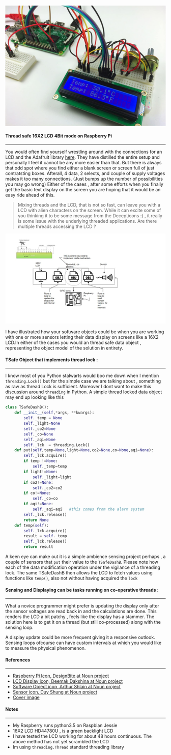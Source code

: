 ![cover](Raspberry-Pi-LCD-Set-Up-and-Programming-in-Python-Temperature-Sensor-Output-to-LCD-1.jpg)

#### Thread safe 16X2 LCD 4Bit mode on Raspberry Pi
----

You would often find yourself wrestling around with the connections for an LCD and the Adafruit library [here](https://github.com/adafruit/Adafruit_Python_CharLCD). They have distilled the entire setup and personally I feel it cannot be any more easier than that. But there is always that odd spot where you find either a blank screen or screen full of just contratsting boxes. Afterall, 4 data, 2 selects, and couple of supply voltages makes it too many connections. (Just bumps up the number of possibilities you may go wrong) Either of the cases , after some efforts when you finally get the basic text display on the screen you are hoping that it would be an easy ride ahead of this.

> Mixing threads and the LCD, that is not so fast, can leave you with a LCD with alien characters on the screen. While it can excite some of you thinking it to be some message from the Decepticons :) , it really is some issue with the underlying threaded applications. Are there multiple threads accessing the LCD ?

![Illustrating Tsafe LED](tsafeled.jpg)

I have illustrated how your software objects could be when you are working with one or more sensors letting their data display on screens like a 16X2 LCD.In either of the cases you would an thread safe data object , representing the object model of the solution in entirety. 

#### TSafe Object that implements thread lock :
----

I know most of you Python stalwarts would boo me down when I mention `threading.Lock()` but for the simple case we are talking about , something as raw as thread Lock is sufficient. Moreover I dont want to make this discussion around `threading` in Python. A simple thread locked data object may end up looking like this

```python
class TSafeDashB():
    def __init__(self,*args, **kwargs):
        self._temp = None
        self._light=None
        self._co2=None
        self._co=None
        self._aqi=None
        self._lck  = threading.Lock()
    def put(self,temp=None,light=None,co2=None,co=None,aqi=None):
        self._lck.acquire()
        if temp !=None:
            self._temp=temp
        if light!=None:
            self._light=light
        if co2!=None:
            self._co2=co2
        if co!=None:
            self._co=co
        if aqi!=None:
            self._aqi=aqi   #this comes from the alarm system
        self._lck.release()
        return None
    def temp(self):
        self._lck.acquire()
        result = self._temp
        self._lck.release()
        return result
```

A keen eye can make out it is a simple ambience sensing project perhaps , a couple of sensors that `put` their value to the `TSafeDashB`. Please note how each of the data modification operation under the vigilance of a threading lock. The same TSafeDashB then allows the LCD to fetch values using functions like `temp()`, also not without having acquired the `lock`

#### Sensing and Displaying can be tasks running on co-operative threads :
----

What a novice programmer might prefer is updating the display only after the sensor voltages are read back in and the calculations are done. This renders the LCD a bit patchy , feels like the display has a stammer. The solution here is to get it on a thread (but still co-processed) along with the sensing loop. 

A display update could be more frequent giving it a responsive outlook. Sensing loops ofcourse can have custom intervals at which you would like to measure the physical phenomenon.


#### References
---

- [Raspberry Pi Icon, DesignBite at Noun project](https://thenounproject.com/)
- [LCD Display icon, Deemak Dakshina at Noun project](https://thenounproject.com/)
- [Software Object icon, Arthur Shlain at Noun project](https://thenounproject.com/)
- [Sensor icon, Duy Shung at Noun project](https://thenounproject.com/)
- [Cover image](http://www.circuitbasics.com/raspberry-pi-lcd-set-up-and-programming-in-python/)

#### Notes 
----

- My Raspberry runs python3.5 on Raspbian Jessie
- 16X2 LCD HD44780U , is a green backlight LCD
- I have tested the LCD working for about 48 hours continuous. The above method has not yet scrambled the LCD
- Im using `threading.Thread` standard threading library 
